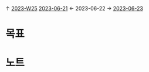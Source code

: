 
↑ [2023-W25](2023-W25.md)
[2023-06-21](2023-06-21.md) ← 2023-06-22 → [2023-06-23](2023-06-23.md)


# 목표



# 노트




